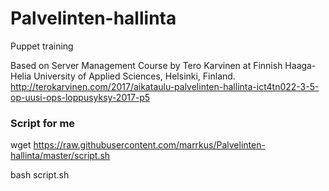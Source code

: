 # Palvelinten-hallinta
Puppet training

Based on Server Management Course by Tero Karvinen at Finnish Haaga-Helia University of Applied Sciences, Helsinki, Finland.  http://terokarvinen.com/2017/aikataulu-palvelinten-hallinta-ict4tn022-3-5-op-uusi-ops-loppusyksy-2017-p5

### Script for me
wget https://raw.githubusercontent.com/marrkus/Palvelinten-hallinta/master/script.sh

bash script.sh

